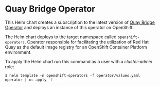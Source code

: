 # Quay Bridge Operator

This Helm chart creates a subscription to the latest version of [Quay Bridge Operator](https://github.com/quay/quay-bridge-operator) and deploys an instance of this operator on OpenShift.

The Helm chart deploys to the target namespace called `openshift-operators`. Operator responsible for facilitating the utilization of Red Hat Quay as the default image registry for an OpenShift Container Platform environment.

To apply the Helm chart run this command as a user with a *cluster-admin* role:

```
$ helm template -n openshift-operators -f operator/values.yaml operator | oc apply -f -
```
